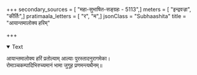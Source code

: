 +++
secondary_sources = [ "महा-सुभाषित-सङ्ग्रहः - 5113",]
meters = [ "इन्द्रवज्रा", "कीर्तिः",]
pratimaala_letters = [ "र", "म",]
jsonClass = "Subhaashita"
title = "आयान्तमालोक्य हरिम्"

+++

<details open><summary>Text</summary>

आयान्तमालोक्य हरिं प्रतोल्याम् आल्याः पुरस्तादनुरागमेका।  
रोमाञ्चकम्पादिभिरुच्यमानं भामा जुगूह प्रणमन्त्यथैनम्॥
</details>
